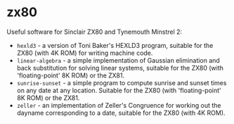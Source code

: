 # zx80

Useful software for Sinclair ZX80 and Tynemouth Minstrel 2:

- `hexld3` - a version of Toni Baker's HEXLD3 program, suitable for the ZX80 (with 4K ROM) for writing machine code.
- `linear-algebra` - a simple implementation of Gaussian elimination and back substitution for solving linear systems, suitable for the ZX80 (with 'floating-point' 8K ROM) or the ZX81.
- `sunrise-sunset` - a simple program to compute sunrise and sunset times on any date at any location. Suitable for the ZX80 (with 'floating-point' 8K ROM) or the ZX81.
- `zeller` - an implementation of Zeller's Congruence for working out the dayname corresponding to a date, suitable for the ZX80 (with 4K ROM).
